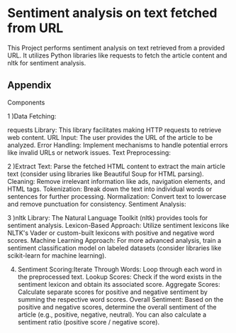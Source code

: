 
# Sentiment analysis on text fetched from URL

This Project performs sentiment analysis on text retrieved from a provided URL. It utilizes Python libraries like requests to fetch the article content and nltk for sentiment analysis.

## Appendix

Components

1 )Data Fetching:

requests Library: This library facilitates making HTTP requests to retrieve web content.
URL Input: The user provides the URL of the article to be analyzed.
Error Handling: Implement mechanisms to handle potential errors like invalid URLs or network issues.
Text Preprocessing:

2 )Extract Text: Parse the fetched HTML content to extract the main article text (consider using libraries like Beautiful Soup for HTML parsing).
Cleaning: Remove irrelevant information like ads, navigation elements, and HTML tags.
Tokenization: Break down the text into individual words or sentences for further processing.
Normalization: Convert text to lowercase and remove punctuation for consistency.
Sentiment Analysis:

3 )nltk Library: The Natural Language Toolkit (nltk) provides tools for sentiment analysis.
Lexicon-Based Approach: Utilize sentiment lexicons like NLTK's Vader or custom-built lexicons with positive and negative word scores.
Machine Learning Approach: For more advanced analysis, train a sentiment classification model on labeled datasets (consider libraries like scikit-learn for machine learning).


4) Sentiment Scoring:Iterate Through Words: Loop through each word in the preprocessed text.
Lookup Scores: Check if the word exists in the sentiment lexicon and obtain its associated score.
Aggregate Scores: Calculate separate scores for positive and negative sentiment by summing the respective word scores.
Overall Sentiment: Based on the positive and negative scores, determine the overall sentiment of the article (e.g., positive, negative, neutral). You can also calculate a sentiment ratio (positive score / negative score).

